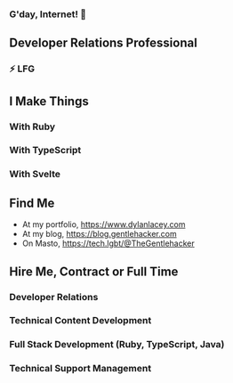 ### G'day, Internet! 🐻

<!--
**DylanLacey/dylanlacey** is a ✨ _special_ ✨ repository because its `README.md` (this file) appears on your GitHub profile.

- 🔭 I’m currently working on ...
- 🌱 I’m currently learning ...
- 👯 I’m looking to collaborate on ...
- 🤔 I’m looking for help with ...
- 💬 Ask me about ...
- 📫 How to reach me: ...
- 😄 Pronouns: ...
- ⚡ Fun fact: ...
-->

## Developer Relations Professional
### ⚡️ LFG

## I Make Things
### With Ruby
### With TypeScript
### With Svelte

## Find Me
* At my portfolio, https://www.dylanlacey.com
* At my blog, https://blog.gentlehacker.com
* On Masto, https://tech.lgbt/@TheGentlehacker

## Hire Me, Contract or Full Time
### Developer Relations
### Technical Content Development
### Full Stack Development (Ruby, TypeScript, Java)
### Technical Support Management
